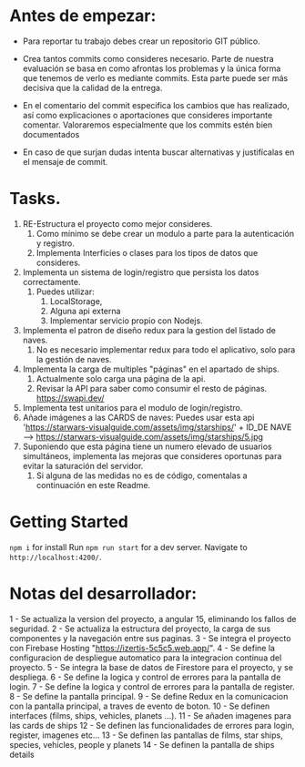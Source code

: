 # Antes de empezar:
- Para reportar tu trabajo debes crear un repositorio GIT público.

- Crea tantos commits como consideres necesario. Parte de nuestra evaluación se basa en como afrontas los problemas y la única forma que tenemos de verlo es mediante commits. Esta parte puede ser más decisiva que la calidad de la entrega.
- En el comentario del commit especifica los cambios que has realizado, así como explicaciones o aportaciones que consideres importante comentar. Valoraremos especialmente que los commits estén bien documentados
- En caso de que surjan dudas intenta buscar alternativas y justifícalas en el mensaje de commit.

# Tasks.

1.  RE-Estructura el proyecto como mejor consideres. 
    1.  Como mínimo se debe crear un modulo a parte para la autenticación y registro.
    2.  Implementa Interficies  o clases  para los tipos de datos que consideres.
2. Implementa un sistema de login/registro que persista los datos correctamente.
   1. Puedes utilizar:
      1. LocalStorage, 
      2. Alguna api externa
      3. Implementar servicio propio con Nodejs.
3. Implementa el patron de diseño redux para la gestion del listado de naves.
   1. No es necesario implementar redux para todo el aplicativo, solo para la gestión de naves.
4.  Implementa la carga de multiples "páginas" en el apartado de ships.
    1.   Actualmente solo carga una página de la api.
    2.   Revisar la API para saber como consumir el resto de páginas. https://swapi.dev/
5.  Implementa test unitarios para el modulo de login/registro.
6.  Añade imágenes a las CARDS de naves: Puedes usar esta api  'https://starwars-visualguide.com/assets/img/starships/' + ID_DE NAVE -->  https://starwars-visualguide.com/assets/img/starships/5.jpg
7.  Suponiendo que esta página tiene un numero elevado de usuarios simultáneos, implementa las mejoras que consideres oportunas para evitar la saturación del servidor.
    1.  Si alguna de las medidas no es de código, comentalas a continuación en este Readme.


# Getting Started 

`npm i`  for install
Run `npm run start` for a dev server. 
Navigate to `http://localhost:4200/`.

# Notas del desarrollador:

1  - Se actualiza la version del proyecto, a angular 15, eliminando los fallos de seguridad.
2  - Se actualiza la estructura del proyecto, la carga de sus componentes y la navegación entre sus paginas.
3  - Se integra el proyecto con Firebase Hosting "https://izertis-5c5c5.web.app/".
4  - Se define la configuracion de despliegue automatico para la integracion continua del proyecto.
5  - Se integra la base de datos de Firestore para el proyecto, y se despliega.
6  - Se define la logica y control de errores para la pantalla de login.
7  - Se define la logica y control de errores para la pantalla de register.
8  - Se define la pantalla principal.
9  - Se define Redux en la comunicacion con la pantalla principal, a traves de evento de boton.
10 - Se definen interfaces (films, ships, vehicles, planets ...).
11 - Se añaden imagenes para las cards de ships
12 - Se definen las funcionalidades de errores para login, register, imagenes etc...
13 - Se definen las pantallas de films, star ships, species, vehicles, people y planets
14 - Se definen la pantalla de ships details
